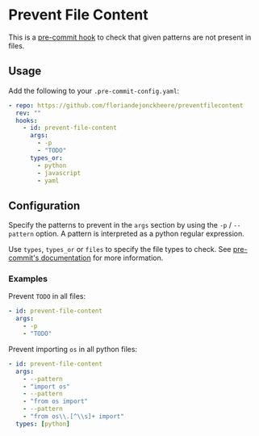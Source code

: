 # Prevent File Content

This is a [pre-commit hook](https://pre-commit.com/) to check that given patterns are not present in files.

## Usage

Add the following to your `.pre-commit-config.yaml`:

```yaml
- repo: https://github.com/floriandejonckheere/preventfilecontent
  rev: ""
  hooks:
    - id: prevent-file-content
      args:
        - -p
        - "TODO"
      types_or:
        - python
        - javascript
        - yaml
```

## Configuration

Specify the patterns to prevent in the `args` section by using the `-p` / `--pattern` option. A pattern is interpreted as a python regular expression.

Use `types`, `types_or` or `files` to specify the file types to check. See [pre-commit's documentation](https://pre-commit.com/#filtering-files-with-types) for more information.

### Examples

Prevent `TODO` in all files:

```yaml
- id: prevent-file-content
  args:
    - -p
    - "TODO"
```

Prevent importing `os` in all python files:

```yaml
- id: prevent-file-content
  args:
    - --pattern
    - "import os"
    - --pattern
    - "from os import"
    - --pattern
    - "from os\\.[^\\s]+ import"
  types: [python]
```
